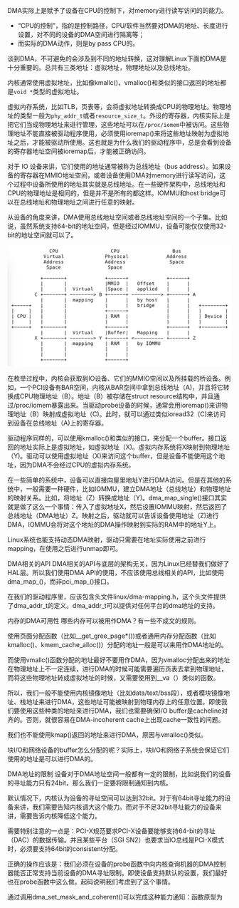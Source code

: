 
DMA实际上是赋予了设备在CPU的控制下，对memory进行读写访问的的能力。
* “CPU的控制”，指的是控制路径，CPU/软件当然要对DMA的地址、长度进行设置，对不同的设备的DMA空间进行隔离等；
* 而实际的DMA动作，则是by pass CPU的。

谈到DMA，不可避免的会涉及到不同的地址转换，这对理解Linux下面的DMA是十分重要的。总共有三类地址：虚拟地址，物理地址以及总线地址。

内核通常使用虚拟地址，比如像kmallc()，vmalloc()和类似的接口返回的地址都是`void *`类型的虚拟地址。

虚拟内存系统，比如TLB，页表等，会将虚拟地址转换成CPU的物理地址。物理地址的类型一般为`phy_addr_t`或者`resource_size_t`。外设的寄存器，内核实际上是把它们当成物理地址来进行管理，这些地址可以在`/proc/iomem`中被访问。这些物理地址不能直接被驱动程序使用，必须使用ioremap()来将这些地址映射为虚拟地址之后，才能被驱动所使用。这也就是为什么我们的驱动程序中，总是会看到设备的寄存器地址空间被ioremap后，才能被正确访问。

对于 IO 设备来讲，它们使用的地址通常被称为总线地址（bus address）。如果设备的寄存器在MMIO地址空间，或者设备使用DMA对memory进行读写访问，这个过程中设备所使用的地址其实就是总线地址。在一些硬件架构中，总线地址和CPU的物理地址是相同的，但是并不是所有的都这样。IOMMU和host bridge可以在总线地址和物理地址之间进行任意的映射。

从设备的角度来讲，DMA使用总线地址空间或者总线地址空间的一个子集。比如说，虽然系统支持64-bit的地址空间，但是经过IOMMU，设备可能仅仅使用32-bit的地址空间就可以了。

![2021-09-27-18-05-05.png](./images/2021-09-27-18-05-05.png)

在枚举过程中，内核会获取到IO设备、它们的MMIO空间以及所挂载的桥设备。例如，一个PCI设备有BAR空间，内核从BAR空间中拿到总线地址（A)，并且将它转换成CPU物理地址（B）。地址（B）被存储在struct resource结构中，并且通过/proc/iomem暴露出来。当驱动probe设备的时候，通常会用ioremap()来讲物理地址（B）映射成虚拟地址（C)。此时，就可以通过类似ioread32（C)来访问到设备在总线地址（A)上的寄存器。

驱动程序同样的，可以使用kmalloc()和类似的接口，来分配一个buffer。接口返回的地址实际上是虚拟地址，如虚拟地址（X)。虚拟内存系统将X映射到物理地址（Y)。驱动可以使用虚拟地址（X)来访问这个buffer，但是设备不能使用这个地址，因为DMA不会经过CPU的虚拟内存系统。

在一些简单的系统中，设备可以直接向屋里地址Y进行DMA访问。但是在其他的系统中，一般需要一种硬件，比如IOMMU，建立DMA地址（总线地址）和物理地址的映射关系。比如，将地址（Z）转换成地址（Y)。dma_map_single()接口其实就是做了这么一个事情：传入了虚拟地址X，然后设置IOMMU映射，然后返回了总线地址（DMA地址）Z。映射之后，驱动就可以告诉设备使用地址（Z)进行DMA，IOMMU会将对这个地址的DMA操作映射到实际的RAM中的地址Y上。

Linux系统也能支持动态DMA映射，驱动只需要在地址实际使用之前进行mapping，在使用之后进行unmap即可。

DMA相关的API
DMA相关的API与底层的架构无关，因为Linux已经替我们做好了HAL层。所以我们使用DMA API的使用，不应该使用总线相关的API，比如使用dma_map_()，而非pci_map_()接口。

在我们的驱动程序里，应该包含头文件linux/dma-mapping.h，这个头文件提供了dma_addr_t的定义。dma_addr_t可以提供对任何平台的dma地址的支持。

内存的DMA可用性
哪些内存可以被用作DMA？有一些不成文的规则。

使用页面分配函数（比如__get_gree_page*())或者通用内存分配函数（比如kmalloc()、kmem_cache_alloc()）分配的地址一般是可以来用作DMA地址的。

而使用vmallc()函数分配的地址最好不要用作DMA，因为vmalloc分配出来的地址在物理地址上不一定连续，进行DMA的时候可能需要遍历页表去拿到物理地址，而将这些物理地址转成虚拟地址的时候，又需要使用到__va（）类似的函数。

所以，我们一般不能使用内核镜像地址（比如data/text/bss段），或者模块镜像地址、栈地址来进行DMA，这些地址可能被映射到物理内存上的任意位置。即使我们要使用这些种类的地址来进行DMA，我们也需要确保I/O buffer是cacheline对齐的。否则，就很容易在DMA-incoherent cache上出现cache一致性的问题。

我们也不能使用kmap()返回的地址来进行DMA，原因与vmalloc()类似。

块I/O和网络设备的buffer怎么分配的呢？实际上，块I/O和网络子系统会保证它们使用的地址是可以进行DMA的。

DMA地址的限制
设备对于DMA地址空间一般都有一定的限制，比如说我们的设备的寻址能力只有24bit，那么我们一定要将限制通知到内核。

默认情况下，内核认为设备的寻址空间可以达到32bit。对于有64bit寻址能力的设备来讲，我们需要告知内核调大这个能力。而对于不足32bit寻址能力的设备来讲，需要告诉内核降低这个能力。

需要特别注意的一点是：PCI-X规范要求PCI-X设备要能够支持64-bit的寻址（DAC）的数据传输。并且某些平台（SGI SN2）也要求当IO总线是PCI-X模式时，必须要支持64bit的consistent分配。

正确的操作应该是：我们必须在设备的probe函数中向内核查询机器的DMA控制器能否正常支持当前设备的DMA寻址限制。即使设备支持默认的设置，我们最好也在probe函数中这么做。起码说明我们考虑到了这个事情。

通过调用dma_set_mask_and_coherent()可以完成这种能力通知：函数原型为

